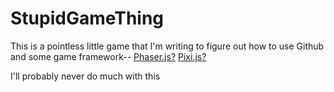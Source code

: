 # StupidGameThing
This is a pointless little game that I'm writing to figure out how to use Github and some game framework-- [Phaser.js?](https://phaser.io) [Pixi.js?](https://www.pixijs.com)

I'll probably never do much with this
